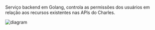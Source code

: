 Serviço backend em Golang, controla as permissões dos usuários em relação aos recursos existentes nas APIs do Charles.

![diagram](gate.svg)